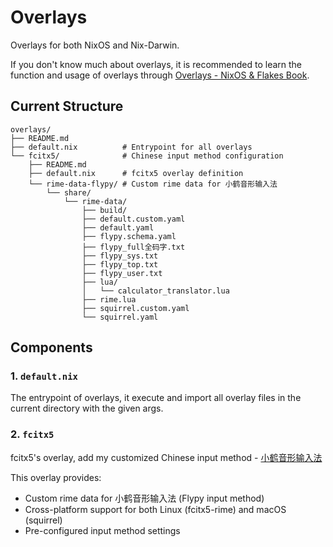 # Overlays

Overlays for both NixOS and Nix-Darwin.

If you don't know much about overlays, it is recommended to learn the function and usage of overlays
through [Overlays - NixOS & Flakes Book](https://nixos-and-flakes.thiscute.world/nixpkgs/overlays).

## Current Structure

```
overlays/
├── README.md
├── default.nix          # Entrypoint for all overlays
└── fcitx5/              # Chinese input method configuration
    ├── README.md
    ├── default.nix      # fcitx5 overlay definition
    └── rime-data-flypy/ # Custom rime data for 小鹤音形输入法
        └── share/
            └── rime-data/
                ├── build/
                ├── default.custom.yaml
                ├── default.yaml
                ├── flypy.schema.yaml
                ├── flypy_full全码字.txt
                ├── flypy_sys.txt
                ├── flypy_top.txt
                ├── flypy_user.txt
                ├── lua/
                │   └── calculator_translator.lua
                ├── rime.lua
                ├── squirrel.custom.yaml
                └── squirrel.yaml
```

## Components

### 1. `default.nix`

The entrypoint of overlays, it execute and import all overlay files in the current directory with
the given args.

### 2. `fcitx5`

fcitx5's overlay, add my customized Chinese input method - [小鹤音形输入法](https://flypy.com/)

This overlay provides:

- Custom rime data for 小鹤音形输入法 (Flypy input method)
- Cross-platform support for both Linux (fcitx5-rime) and macOS (squirrel)
- Pre-configured input method settings

